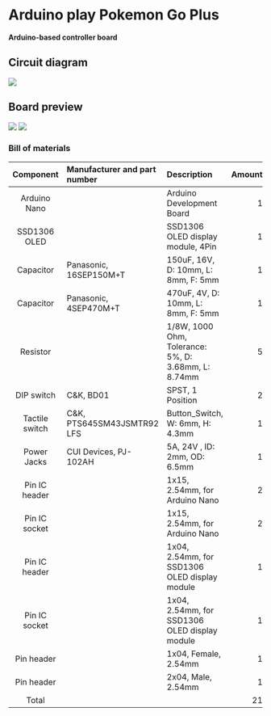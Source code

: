 # Arduino play Pokemon Go Plus
**Arduino-based controller board**

## Circuit diagram
![](https://github.takahashi65.info/lib_img/github_arduino2pokemon_schematic.webp)

## Board preview
![](https://github.takahashi65.info/lib_img/github_arduino2pokemon_control_pcb_front.webp) 
![](https://github.takahashi65.info/lib_img/github_arduino2pokemon_control_pcb_rear.webp)  

### Bill of materials  
| Component| Manufacturer and part number | Description | Amount |
| :-: | :- | :- | -: |
| Arduino Nano | | Arduino Development Board | 1 |
| SSD1306 OLED | | SSD1306 OLED display module, 4Pin | 1 |
| Capacitor | Panasonic, 16SEP150M+T | 150uF, 16V, D: 10mm, L: 8mm, F: 5mm | 1 |
| Capacitor | Panasonic, 4SEP470M+T | 470uF, 4V, D: 10mm, L: 8mm, F: 5mm | 1 |
| Resistor | | 1/8W, 1000 Ohm, Tolerance: 5%, D: 3.68mm, L: 8.74mm | 5 |
| DIP switch | C&K, BD01 | SPST, 1 Position | 2 |
| Tactile switch | C&K, PTS645SM43JSMTR92 LFS | Button_Switch, W: 6mm, H: 4.3mm | 1 |
| Power Jacks | CUI Devices, PJ-102AH | 5A, 24V , ID: 2mm, OD: 6.5mm | 1 |
| Pin IC header | | 1x15, 2.54mm, for Arduino Nano | 2 |
| Pin IC socket | | 1x15, 2.54mm, for Arduino Nano | 2 |
| Pin IC header | | 1x04, 2.54mm, for SSD1306 OLED display module | 1 |
| Pin IC socket | | 1x04, 2.54mm, for SSD1306 OLED display module | 1 |
| Pin header | | 1x04, Female, 2.54mm | 1 |
| Pin header | | 2x04, Male, 2.54mm | 1 |
| Total | | | 21 |
